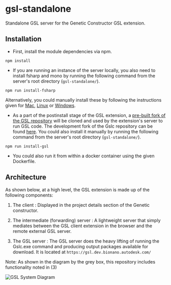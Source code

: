# gsl-standalone

Standalone GSL server for the Genetic Constructor GSL extension.

## Installation 

* First, install the module dependencies via npm.

 ```npm install```

* If you are running an instance of the server locally, you also need to install fsharp and mono by running the following command from the server's root directory (```gsl-standalone/```). 

 ```npm run install-fsharp```

Alternatively, you could manually install these by following the instructions given for [Mac](http://fsharp.org/use/mac/), [Linux](http://fsharp.org/use/linux/) or [Windows](http://www.mono-project.com/download/#download-win).

* As a part of the postinstall stage of the GSL extension, a [pre-built fork of the GSL repository](https://github.com/autodesk-bionano/Gslc) will be cloned and used by the extension's server to run GSL code. The development fork of the Gslc repository can be found [here](https://github.com/autodesk-bionano/Gslc). You could also install it manually by running the following command from the server's root directory (```gsl-standalone/```). 

 ```npm run install-gsl```

* You could also run it from within a docker container using the given Dockerfile.


## Architecture

As shown below, at a high level, the GSL extension is made up of the following components:

1. The client : Displayed in the project details section of the Genetic constructor.

2. The intermediate (forwarding) server : A lightweight server that simply mediates between the GSL client extension in the browser and the remote external GSL server.

3. The GSL server : The GSL server does the heavy lifting of running the Gslc.exe command and producing output packages available for download. It is located at `https://gsl.dev.bionano.autodesk.com/`

Note: As shown in the diagram by the grey box, this repository includes functionality noted in (3)

![GSL System Diagram](https://cloud.githubusercontent.com/assets/7693347/20854727/1f8afc44-b8ab-11e6-8e9b-26504fd0d236.png)


